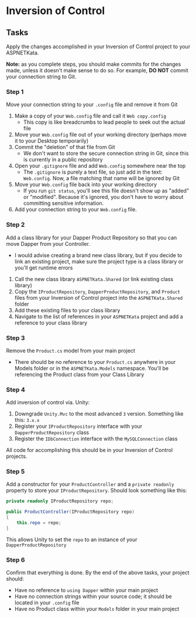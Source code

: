 # Inversion of Control

## Tasks

Apply the changes accomplished in your Inversion of Control project to your ASPNETKata.

**Note:** as you complete steps, you should make commits for the changes made, unless it doesn't make sense to do so. For example, **DO NOT** commit your connection string to Git.

### Step 1

Move your connection string to your `.config` file and remove it from Git

1. Make a copy of your `Web.config` file and call it `Web copy.config`
    * This copy is like breadcrumbs to lead people to seek out the actual file
1. Move your `Web.config` file out of your working directory (perhaps move it to your Desktop temporarily)
1. Commit the "deletion" of that file from Git
    * We don't want to store the secure connection string in Git, since this is currently in a public repository
1. Open your `.gitignore` file and add `Web.config` somewhere near the top
    * The `.gitignore` is purely a text file, so just add in the text: `Web.config`. Now, a file matching that name will be ignored by Git
1. Move your `Web.config` file back into your working directory
    * If you run `git status`, you'll see this file doesn't show up as "added" or "modified". Because it's ignored, you don't have to worry about committing sensitive information.
1. Add your connection string to your `Web.config` file.

### Step 2

Add a class library for your Dapper Product Repository so that you can move Dapper from your Controller.

* I would advise creating a brand new class library, but if you decide to link an existing project, make sure the project type is a class library or you'll get runtime errors

1. Call the new class library `ASPNETKata.Shared` (or link existing class library)
1. Copy the `IProductRepository`, `DapperProductRepository`, and `Product` files from your Inversion of Control project into the `ASPNETKata.Shared` folder
1. Add these existing files to your class library
1. Navigate to the list of references in your `ASPNETKata` project and add a reference to your class library

### Step 3

Remove the `Product.cs` model from your main project

* There should be no reference to your `Product.cs` anywhere in your Models folder or in the `ASPNETKata.Models` namespace. You'll be referencing the Product class from your Class Library

### Step 4

Add inversion of control via. Unity:

1. Downgrade `Unity.Mvc` to the most advanced `3` version. Something like this: `3.x.x`
1. Register your `IProductRepository` interface with your `DapperProductRepository` class
1. Register the `IDbConnection` interface with the `MySQLConnection` class

All code for accomplishing this should be in your Inversion of Control projects.

### Step 5

Add a constructor for your `ProductController` and a `private readonly` property to store your `IProductRepository`. Should look something like this:

```csharp
private readonly IProductRepository repo;

public ProductController(IProductRepository repo)
{
    this.repo = repo;
}
```

This allows Unity to set the `repo` to an instance of your `DapperProductRepository`

### Step 6

Confirm that everything is done. By the end of the above tasks, your project should:

* Have no reference to `using Dapper` within your main project
* Have no connection strings within your source code; it should be located in your `.config` file
* Have no Product class within your `Models` folder in your main project
